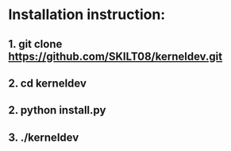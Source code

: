# Installation instruction:
## 1. git clone https://github.com/SKILT08/kerneldev.git
## 2. cd kerneldev
## 2. python install.py
## 3. ./kerneldev
